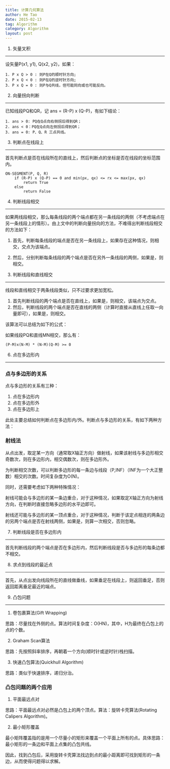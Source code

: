 ```yaml
---
title: 计算几何算法
author: He Tao
date: 2015-02-13
tag: Algorithm
category: Algorithm
layout: post
---
```


1. 矢量叉积
-------------

设矢量P(x1, y1), Q(x2, y2)，如果：

    1. P x Q > 0 : 则P在Q的顺时针方向;
    2. P x Q < 0 : 则P在Q的逆时针方向;
    3. P x Q = 0 : 则P与Q共线，但可能同向或也可能反向。

2. 向量拐向判断
----------------

已知线段PQ和QR，记 ans = (R-P) x (Q-P)，有如下结论：

    1. ans > 0: PQ在Q点向右侧拐后得到QR；
    2. ans < 0：PQ在Q点向左侧拐后得到QR；
    3. ans = 0: P、Q、R 三点共线。

<!--more-->

3. 判断点在线段上
------------------

首先判断点是否在线段所在的直线上，然后判断点的坐标是否在线段的坐标范围内。

~~~
ON-SEGMENT(P, Q, R)
    if (R-P) x (Q-P) == 0 and min(px, qx) <= rx <= max(px, qx)
        return True
    else
        return False
~~~

4. 判断线段相交
----------------

如果两线段相交，那么每条线段的两个端点都在另一条线段的两侧（不考虑端点在另一条线段上的情形）。由上文中的判断向量拐向的方法，不难得出判断线段相交的方法如下：

1. 首先，判断每条线段的端点是否在另一条线段上，如果存在这种情况，则相交，交点为该端点。
2. 然后，分别判断每条线段的两个端点是否在另外一条线段的两侧，如果是，则相交。

5. 判断线段和直线相交
----------------------

线段和直线相交于两条线段类似，只不过要求更加宽松。

1. 首先判断线段的两个端点是否在直线上，如果是，则相交，该端点为交点。
2. 然后，判断线段的两个端点是否在直线的两侧（计算时直接从直线上任取一向量即可），如果是，则相交。

该算法可以总结为如下的公式：

如果线段PQ和直线MN相交，那么有：

    (P-M)x(N-M) * (N-M)(Q-M) >= 0

6. 点在多边形内
----------------

### 点与多边形的关系

点与多边形的关系有三种：

1. 点在多边形内
2. 点在多边形外
3. 点在多边形上

此处主要总结如何判断点在多边形内/外。判断点与多边形的关系，有如下两种方法：

### 射线法

从点出发，取定某一方向（通常取X轴正方向）做射线，如果该射线与多边形相交奇数次，则在多边形内，相交偶数次，则在多边形外。

为判断相交次数，可以判断多边形的每一条边与线段（P,INF）（INF为一个大正整数）相交的次数。时间复杂度为O(N)。

同时，还需要考虑如下两种特殊情况：

射线可能会与多边形的某一条边重合，对于这种情况，如果取定X轴正方向为射线方向，在判断时直接忽略多边形的水平边即可。

射线还可能与多边形的某一顶点重合，对于这种情况，判断于该定点相连的两条边的另两个端点是否在射线两侧，如果是，则算一次相交，否则忽略。

7. 判断线段是否在多边形内
--------------------------

首先判断线段的两个端点是否在多边形内，然后判断线段是否与多边形的每条边都不相交。

8. 求点到线段的最近点
-----------------------

首先，从点出发向线段所在的直线做垂线，如果垂足在线段上，则返回垂足，否则返回距离垂足最近的端点。

9. 凸包问题
-----------

1. 卷包裹算法(Gift Wrapping)

思路：尽量找在外侧的点。算法时间复杂度：O(HN)，其中，H为最终在凸包上的点的个数。

2. Graham Scan算法

思路：先按照斜率排序，再朝着一个方向(顺时针或逆时针)栈扫描。

3. 快速凸包算法(Quickhull Algorithm)

思路：类似于快速排序，递归分治。

### 凸包问题的两个应用

1. 平面最远点对

思路：平面最远点对必然是凸包上的两个顶点。算法：旋转卡壳算法(Rotating Calipers Algorithm)。

2. 最小矩形覆盖

最小矩阵覆盖指的是用一个尽量小的矩形来覆盖一个平面上所有的点。具体思路：最小矩形的一条边和平面上点集的凸包共线。

因此，找到凸包后，采用旋转卡壳算法找边到点的最小距离即可找到矩形的一条边，从而使得问题得以求解。





